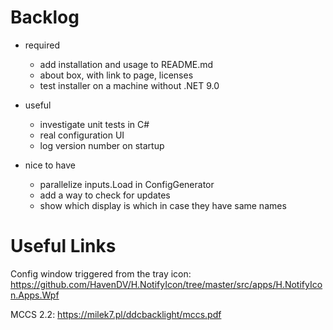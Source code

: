 Backlog
=======

- required
   - add installation and usage to README.md
   - about box, with link to page, licenses
   - test installer on a machine without .NET 9.0

- useful
   - investigate unit tests in C#
   - real configuration UI
   - log version number on startup

- nice to have
   - parallelize inputs.Load in ConfigGenerator
   - add a way to check for updates
   - show which display is which in case they have same names

Useful Links
============

Config window triggered from the tray icon:
https://github.com/HavenDV/H.NotifyIcon/tree/master/src/apps/H.NotifyIcon.Apps.Wpf

MCCS 2.2:
https://milek7.pl/ddcbacklight/mccs.pdf

